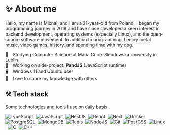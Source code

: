 # ✨ About me

Hello, my name is Michał, and I am a 21-year-old from Poland. I began my programming journey in 2018 and have since developed a keen interest in backend development, operating systems (especially Linux), and the open-source software movement. In addition to programming, I enjoy metal music, video games, history, and spending time with my dog.

<p>
📖&emsp;Studying Computer Science at Maria Curie-Skłodowska University in Lublin <br>
🔨&emsp;Working on side-project: <b>PandJS</b> (JavaScript runtime) <br>
🖥️&emsp;Windows 11 and Ubuntu user <br>
📓&emsp;Love to share my knowledge with others <br>
</p>

## ⚒️ Tech stack

Some technologies and tools I use on daily basis.

![TypeScript](https://img.shields.io/badge/TypeScript-007ACC?style=for-the-badge&logo=typescript&logoColor=white)&nbsp;
![JavaScript](https://img.shields.io/badge/JavaScript-F7DF1E?style=for-the-badge&logo=javascript&logoColor=black)&nbsp;
![NestJS](https://img.shields.io/badge/NestJS-E0234E?style=for-the-badge&logo=nestjs&logoColor=white)&nbsp;
![React](https://img.shields.io/badge/React-20232A?style=for-the-badge&logo=react&logoColor=61DAFB)&nbsp;
![Next](https://img.shields.io/badge/Next-black?style=for-the-badge&logo=next.js&logoColor=white)&nbsp;
![Docker](https://img.shields.io/badge/Docker-2496ED?style=for-the-badge&logo=docker&logoColor=white)&nbsp;
![PostgreSQL](https://img.shields.io/badge/PostgreSQL-316192?style=for-the-badge&logo=postgresql&logoColor=white)&nbsp;
![MongoDB](https://img.shields.io/badge/MongoDB-4EA94B?style=for-the-badge&logo=mongodb&logoColor=white)&nbsp;
![Redis](https://img.shields.io/badge/Redis-DC382D?style=for-the-badge&logo=redis&logoColor=white)&nbsp;
![NodeJS](https://img.shields.io/badge/Node.js-43853D?style=for-the-badge&logo=node.js&logoColor=white)&nbsp;
![Git](https://img.shields.io/badge/Git-F05032?style=for-the-badge&logo=git&logoColor=white)&nbsp;
![PostCSS](https://img.shields.io/badge/Tailwind-06B6D4?style=for-the-badge&logo=tailwindcss&logoColor=white)&nbsp;
<img alt="Linux" src="https://img.shields.io/badge/Linux-black?style=for-the-badge&logo=linux&logoColor=white"/>&nbsp;
<img alt="C" src="https://img.shields.io/badge/C-044F88?style=for-the-badge&logo=c%2B%2B&logoColor=white"/>&nbsp;
<img alt="C++" src="https://img.shields.io/badge/C++-044F88?style=for-the-badge&logo=c%2B%2B&logoColor=white"/>&nbsp;
